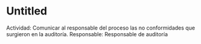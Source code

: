# Untitled

Actividad: Comunicar al responsable del proceso las no conformidades que surgieron en la auditoría.
Responsable: Responsable de auditoría